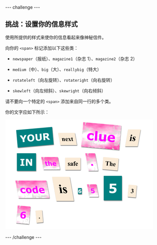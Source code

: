 --- challenge ---
## 挑战：设置你的信息样式

使用所提供的样式来使你的信息看起来像神秘信件。 

向你的 `<span>` 标记添加以下这些类： 

+ `newspaper`（报纸）、`magazine1`（杂志 1）、`magazine2`（杂志 2）

+ `medium`（中）、`big`（大）、`reallybig`（特大）

+ `rotateleft`（向左旋转）、`rotateright`（向右旋转）

+ `skewleft`（向左倾斜）、`skewright`（向右倾斜）

请不要向一个特定的 `<span>` 添加来自同一行的多个类。

你的文字应如下所示：

![screenshot](images/letter-challenge1.png)




--- /challenge ---